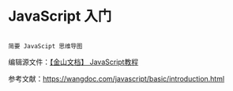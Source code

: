 # JavaScript 入门

```{figure} ../../_static/images/javascript-tutorial.*

简要 JavaScipt 思维导图
```

编辑源文件：[【金山文档】 JavaScript教程](https://kdocs.cn/l/cqVRohCmQWBZ)

参考文献：<https://wangdoc.com/javascript/basic/introduction.html>
